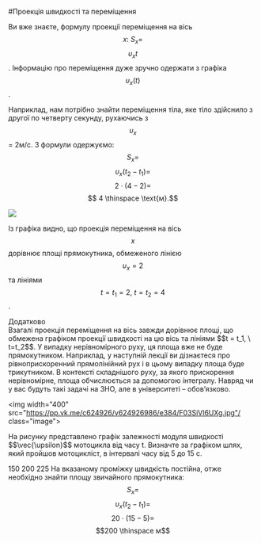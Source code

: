 #Проекцiя швидкостi та перемiщення

Ви вже знаєте, формулу проекцiї перемiщення на вiсь $$x: \ S_x =$$$$ \upsilon_x t$$. Iнформацiю про перемiщення дуже зручно одержати з графiка $$\upsilon_x(t)$$.


Наприклад, нам потрiбно знайти перемiщення тiла, яке тіло здійснило з другої по четверту секунду, рухаючись з $$\upsilon_x$$ = 2м/с. З формули одержуємо: $$S_x =$$$$ \upsilon_x (t_2 - t_1) =$$$$ 2 \cdot(4-2) =$$$$ 4 \thinspace \text{м}.$$

<img src="https://rawgit.com/chudaol/ed-era-book-physics/master/images/chapter_1/15.svg" class="image"/>

Із графiка видно, що проекцiя перемiщення на вiсь $$x$$ дорiвнює площi прямокутника, обмеженого лiнiєю $$\upsilon_x=2$$ та лiнiями $$t= t_1 = 2, \ t= t_2 =4$$.


<div class="add-wrap">
<span class="add">Додатково</span>
<div class="add-text">
Взагалi проекцiя перемiщення на вiсь завжди дорiвнює площi, що обмежена графiком проекцiї швидкостi на цю вiсь та лiнiями $$t = t_1, \ t=t_2$$. У випадку нерiвномiрного руху, ця площа вже не буде прямокутником. Наприклад, у наступнiй лекцiї ви дiзнаєтеся про рiвноприскоренний прямолiнiйний рух і в цьому випадку площа буде трикутником. В контексті складнішого руху, за якого прискорення нерiвномiрне, площа обчислюється за допомогою iнтегралу. Навряд чи у вас будуть такi задачi на ЗНО, але в унiверситетi – обов’язково.
</div>
</div>


<img width="400" src="https://pp.vk.me/c624926/v624926986/e384/F03SiVl6UXg.jpg"/ class="image">
<quiz correctLabel="correct!" incorrectLabel="incorrect!" checkLabel="check ansert">
<question>


<p>На рисунку представлено графiк залежностi модуля швидкостi $$\vec{\upsilon}$$ мотоцикла вiд часу t. Визначте за графiком шлях, який пройшов мотоцикліст, в iнтервалi часу вiд 5 до 15 с.</p>

<answer> 150</answer>
<answer correct> 200</answer>
<answer> 225</answer>
<explanation>
На вказаному проміжку швидкість постійна, отже необхідно  знайти площу звичайного прямокутника:
$$S_x=$$$$\upsilon_x(t_2-t_1)=$$$$20\cdot(15-5)=$$$$200 \thinspace м$$
</explanation>
</question>
</quiz>